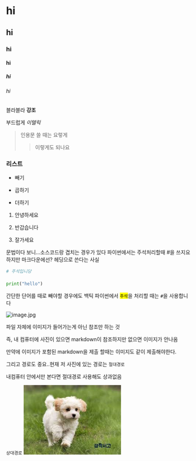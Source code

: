 # hi

## hi

### hi

#### hi

##### hi

###### hi

블라블라 **강조**

부드럽게 *이텔릭*

> 인용문 쓸 때는 요렇게
> 
> > 이렇게도 되나요

### 리스트

- 빼기
* 곱하기
+ 더하기
1. 안녕하세요

2. 반갑습니다

3. 잘가세요

문법이다 보니...소스코드랑 겹치는 경우가 있다
파이썬에서는 주석처리할때 #을 쓰지요 하지만 마크다운에선? 헤딩으로 쓴다는 사실

```python
# 주석입니당

print("hello")
```

간단한 단어를 때로 빼야할 경우에도 백틱
파이썬에서 <mark>`주석`</mark>을 처리할 때는 `#`을 사용합니다

![image.jpg](C:\Users\SSAFY\Desktop\Git_test\dog.jpg)

파일 자체에 이미지가 들어가는게 아닌 참조만 하는 것

즉, 내 컴퓨터에 사진이 있으면 markdown이 참조하지만 없으면 이미지가 안나옴

만약에 이미지가 포함된 markdown을 제출 할때는 이미지도 같이 제출해야한다.

그리고 경로도 중요..현재 저 사진에 있는 경로는 `절대경로`

내컴퓨터 안에서만 본다면 절대경로 사용해도 상과없음

`상대경로` 
![image.jpg](dog.jpg)
